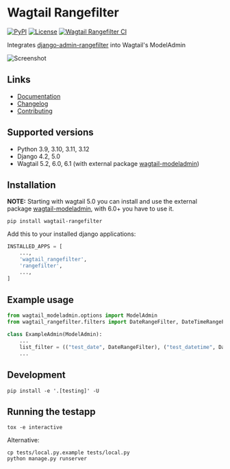 # Wagtail Rangefilter

[![PyPI](https://img.shields.io/pypi/v/wagtail-rangefilter)](https://pypi.org/project/wagtail-rangefilter/)
[![License](https://img.shields.io/badge/License-BSD_3--Clause-blue.svg)](https://opensource.org/licenses/BSD-3-Clause)
[![Wagtail Rangefilter CI](https://github.com/wunderweiss/wagtail-rangefilter/actions/workflows/test.yml/badge.svg)](https://github.com/wunderweiss/wagtail-rangefilter/actions/workflows/test.yml)

Integrates [django-admin-rangefilter](https://pypi.org/project/django-admin-rangefilter/) into Wagtail's ModelAdmin

![Screenshot](https://raw.githubusercontent.com/wunderweiss/wagtail-rangefilter/main/.github/screenshot.png)

## Links

- [Documentation](https://github.com/wunderweiss/wagtail-rangefilter/blob/main/README.md)
- [Changelog](https://github.com/wunderweiss/wagtail-rangefilter/blob/main/CHANGELOG.md)
- [Contributing](https://github.com/wunderweiss/wagtail-rangefilter/blob/main/CONTRIBUTING.md)

## Supported versions

- Python 3.9, 3.10, 3.11, 3.12
- Django 4.2, 5.0
- Wagtail 5.2, 6.0, 6.1 (with external package [wagtail-modeladmin](https://pypi.org/project/wagtail-modeladmin/))

## Installation

**NOTE:** Starting with wagtail 5.0 you can install and use the external package [wagtail-modeladmin](https://pypi.org/project/wagtail-modeladmin/), with 6.0+ you have to use it.

```shell
pip install wagtail-rangefilter
```

Add this to your installed django applications:
```python
INSTALLED_APPS = [
    ...,
    'wagtail_rangefilter',
    'rangefilter',
    ...,
]
```

## Example usage

```python
from wagtail_modeladmin.options import ModelAdmin
from wagtail_rangefilter.filters import DateRangeFilter, DateTimeRangeFilter

class ExampleAdmin(ModelAdmin):
    ...
    list_filter = (("test_date", DateRangeFilter), ("test_datetime", DateTimeRangeFilter),)
    ...

```

## Development

```shell
pip install -e '.[testing]' -U
```

## Running the testapp

```shell
tox -e interactive
```

Alternative:
```shell
cp tests/local.py.example tests/local.py
python manage.py runserver
```
